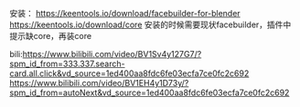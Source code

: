 安装：
https://keentools.io/download/facebuilder-for-blender
https://keentools.io/download/core
安装的时候需要现状facebuilder，插件中提示缺core，再装core

bili:https://www.bilibili.com/video/BV1Sv4y127G7/?spm_id_from=333.337.search-card.all.click&vd_source=1ed400aa8fdc6fe03ecfa7ce0fc2c692
https://www.bilibili.com/video/BV1EH4y1D73y/?spm_id_from=autoNext&vd_source=1ed400aa8fdc6fe03ecfa7ce0fc2c692

